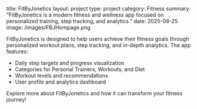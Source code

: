 title: FitByJonetics
layout: project
type: project
category: Fitness
summary: "FitByJonetics is a modern fitness and wellness app focused on personalized training, step tracking, and analytics."
date: 2025-08-25
image: /images/FBJHompage.png





FitByJonetics is designed to help users achieve their fitness goals through personalized workout plans, step tracking, and in-depth analytics. The app features:

- Daily step targets and progress visualization
- Categories for Personal Trainers, Workouts, and Diet
- Workout levels and recommendations
- User profile and analytics dashboard

Explore more about FitByJonetics and how it can transform your fitness journey!
